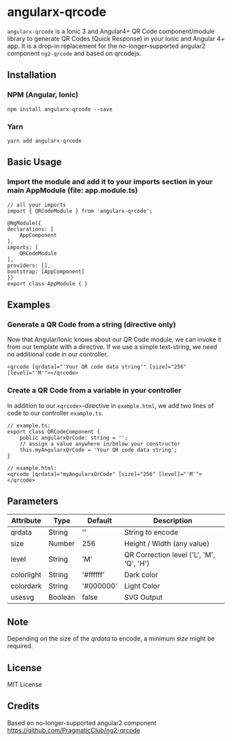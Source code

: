# angularx-qrcode
`angularx-qrcode` is a Ionic 3 and Angular4+ QR Code component/module library to generate QR Codes (Quick Response) in your Ionic and Angular 4+ app. It is a drop-in replacement for the no-longer-supported angular2 component `ng2-qrcode` and based on qrcodejs.


## Installation

### NPM (Angular, Ionic)

    npm install angularx-qrcode --save

### Yarn

    yarn add angularx-qrcode


## Basic Usage

### Import the module and add it to your imports section in your main AppModule (file: app.module.ts)

```
// all your imports
import { QRCodeModule } from 'angularx-qrcode';

@NgModule({
declarations: [
    AppComponent
],
imports: [
    QRCodeModule
],
providers: [],
bootstrap: [AppComponent]
})
export class AppModule { }
```

## Examples

### Generate a QR Code from a string (directive only)

Now that Angular/Ionic knows about our QR Code module,
we can invoke it from our template with a directive.
If we use a simple text-string, we need no additional
code in our controller.

```
<qrcode [qrdata]="'Your QR code data string'" [size]="256" [level]="'M'"></qrcode>
```

### Create a QR Code from a variable in your controller

In addition to our `<qrcode>`-directive in `example.html`,
we add two lines of code to our controller `example.ts`.

```
// example.ts:
export class QRCodeComponent {
    public angularxQrCode: string = '';
    // assign a value anywhere in/below your constructor
    this.myAngularxQrCode = 'Your QR code data string';
}

// example.html:
<qrcode [qrdata]="myAngularxQrCode" [size]="256" [level]="'M'"></qrcode>
```

## Parameters

| Attribute        | Type           | Default | Description  |
| ------------- |-------------| -----|------------|
| qrdata      | String | '' | String to encode |
| size      | Number | 256     | Height / Width (any value) |
| level | String | 'M'    | QR Correction level ('L', 'M', 'Q', 'H') |
| colorlight      | String | '#ffffff'     | Dark color |
| colordark      | String | '#000000'     | Light Color |
| usesvg      | Boolean | false     | SVG Output |

## Note
Depending on the size of the *qrdata* to encode, a minimum *size* might be required.

## License
MIT License

## Credits
Based on no-longer-supported angular2 component https://github.com/PragmaticClub/ng2-qrcode

